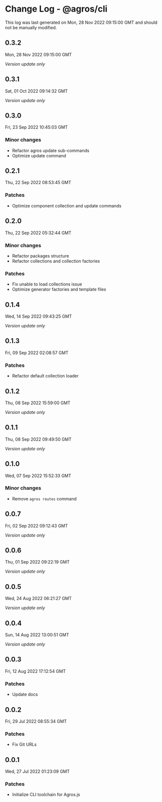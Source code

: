 # Change Log - @agros/cli

This log was last generated on Mon, 28 Nov 2022 09:15:00 GMT and should not be manually modified.

## 0.3.2
Mon, 28 Nov 2022 09:15:00 GMT

_Version update only_

## 0.3.1
Sat, 01 Oct 2022 09:14:32 GMT

_Version update only_

## 0.3.0
Fri, 23 Sep 2022 10:45:03 GMT

### Minor changes

- Refactor agros update sub-commands
- Optimize update command

## 0.2.1
Thu, 22 Sep 2022 08:53:45 GMT

### Patches

- Optimize component collection and update commands

## 0.2.0
Thu, 22 Sep 2022 05:32:44 GMT

### Minor changes

- Refactor packages structure
- Refactor collections and collection factories

### Patches

- Fix unable to load collections issue
- Optimize generator factories and template files

## 0.1.4
Wed, 14 Sep 2022 09:43:25 GMT

_Version update only_

## 0.1.3
Fri, 09 Sep 2022 02:08:57 GMT

### Patches

- Refactor default collection loader

## 0.1.2
Thu, 08 Sep 2022 15:59:00 GMT

_Version update only_

## 0.1.1
Thu, 08 Sep 2022 09:49:50 GMT

_Version update only_

## 0.1.0
Wed, 07 Sep 2022 15:52:33 GMT

### Minor changes

- Remove `agros routes` command

## 0.0.7
Fri, 02 Sep 2022 09:12:43 GMT

_Version update only_

## 0.0.6
Thu, 01 Sep 2022 09:22:19 GMT

_Version update only_

## 0.0.5
Wed, 24 Aug 2022 06:21:27 GMT

_Version update only_

## 0.0.4
Sun, 14 Aug 2022 13:00:51 GMT

_Version update only_

## 0.0.3
Fri, 12 Aug 2022 17:12:54 GMT

### Patches

- Update docs

## 0.0.2
Fri, 29 Jul 2022 08:55:34 GMT

### Patches

- Fix Git URLs

## 0.0.1
Wed, 27 Jul 2022 01:23:09 GMT

### Patches

- Initialize CLI toolchain for Agros.js

